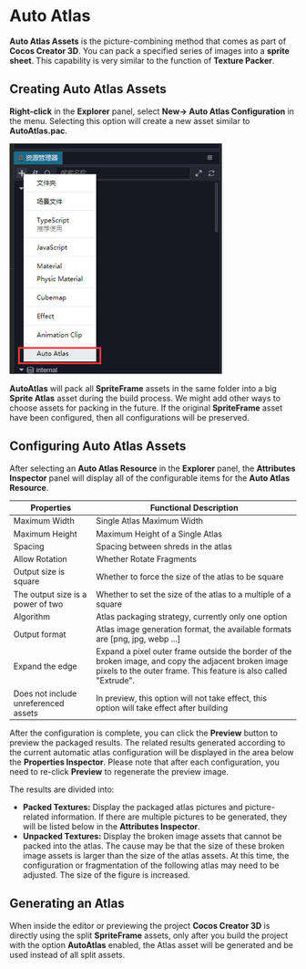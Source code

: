 # Auto Atlas

**Auto Atlas Assets** is the picture-combining method that comes as part of __Cocos Creator 3D__. You can pack a specified series of images into a __sprite sheet__. This capability is very similar to the function of __Texture Packer__.

## Creating Auto Atlas Assets

__Right-click__ in the **Explorer** panel, select **New-> Auto Atlas Configuration** in the menu. Selecting this option will create a new asset similar to **AutoAtlas.pac**.

![create auto atlas](auto-atlas/create-auto-atlas.jpg)

**AutoAtlas** will pack all **SpriteFrame** assets in the same folder into a big **Sprite Atlas** asset during the build process. We might add other ways to choose assets for packing in the future. If the original **SpriteFrame** asset have been configured, then all configurations will be preserved.

## Configuring Auto Atlas Assets

After selecting an **Auto Atlas Resource** in the __Explorer__ panel, the **Attributes Inspector** panel will display all of the configurable items for the **Auto Atlas Resource**.

| Properties | Functional Description
| -------------- | ----------- |
| Maximum Width | Single Atlas Maximum Width |
| Maximum Height | Maximum Height of a Single Atlas |
| Spacing | Spacing between shreds in the atlas |
| Allow Rotation | Whether Rotate Fragments |
| Output size is square | Whether to force the size of the atlas to be square |
| The output size is a power of two | Whether to set the size of the atlas to a multiple of a square |
| Algorithm | Atlas packaging strategy, currently only one option |
| Output format | Atlas image generation format, the available formats are [png, jpg, webp ...] |
| Expand the edge | Expand a pixel outer frame outside the border of the broken image, and copy the adjacent broken image pixels to the outer frame. This feature is also called "Extrude". |
| Does not include unreferenced assets | In preview, this option will not take effect, this option will take effect after building |

After the configuration is complete, you can click the **Preview** button to preview the packaged results. The related results generated according to the current automatic atlas configuration will be displayed in the area below the **Properties Inspector**. Please note that after each configuration, you need to re-click **Preview** to regenerate the preview image.

The results are divided into:
   - __Packed Textures:__ Display the packaged atlas pictures and picture-related information. If there are multiple pictures to be generated, they will be listed below in the **Attributes Inspector**.
   - __Unpacked Textures:__ Display the broken image assets that cannot be packed into the atlas. The cause may be that the size of these broken image assets is larger than the size of the atlas assets. At this time, the configuration or fragmentation of the following atlas may need to be adjusted. The size of the figure is increased.

## Generating an Atlas

When inside the editor or previewing the project __Cocos Creator 3D__ is directly using the split **SpriteFrame** assets, only after you build the project with the option **AutoAtlas** enabled, the Atlas asset will be generated and be used instead of all split assets.